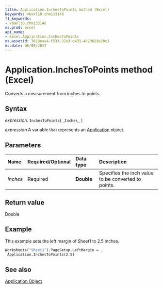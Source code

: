 ```yaml
---
title: Application.InchesToPoints method (Excel)
keywords: vbaxl10.chm133148
f1_keywords:
- vbaxl10.chm133148
ms.prod: excel
api_name:
- Excel.Application.InchesToPoints
ms.assetid: 7689eae4-f533-32e3-d431-4873029a8bc1
ms.date: 06/08/2017
---
```



# Application.InchesToPoints method (Excel)

Converts a measurement from inches to points.


## Syntax

_expression_. `InchesToPoints`( `_Inches_` )

_expression_ A variable that represents an [Application](Excel.Application-graph-property.md) object.


## Parameters



|Name|Required/Optional|Data type|Description|
|:-----|:-----|:-----|:-----|
| _Inches_|Required| **Double**|Specifies the inch value to be converted to points.|

## Return value

Double


## Example

This example sets the left margin of Sheet1 to 2.5 inches.


```vb
Worksheets("Sheet1").PageSetup.LeftMargin = _ 
 Application.InchesToPoints(2.5)
```


## See also


[Application Object](Excel.Application(object).md)

